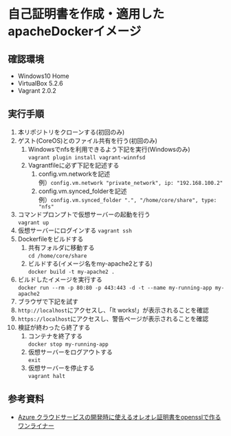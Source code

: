 # 自己証明書を作成・適用したapacheDockerイメージ

## 確認環境
- Windows10 Home  
- VirtualBox 5.2.6  
- Vagrant 2.0.2

## 実行手順
1. 本リポジトリをクローンする(初回のみ)
1. ゲスト(CoreOS)とのファイル共有を行う(初回のみ)
    1. Windowsでnfsを利用できるよう下記を実行(Windowsのみ)  
    ```vagrant plugin install vagrant-winnfsd```
    1. Vagrantfileに必ず下記を記述する
       1. config.vm.networkを記述  
      例）```config.vm.network "private_network", ip: "192.168.100.2"```
       1. config.vm.synced_folderを記述  
      例）```config.vm.synced_folder ".", "/home/core/share", type: "nfs"```
1. コマンドプロンプトで仮想サーバーの起動を行う  
    ```vagrant up```
1. 仮想サーバーにログインする 
    ```vagrant ssh```
1. Dockerfileをビルドする
    1. 共有フォルダに移動する  
       ```cd /home/core/share```
    1. ビルドする(イメージ名をmy-apache2とする)   
       ```docker build -t my-apache2 .```
1. ビルドしたイメージを実行する  
  ```docker run --rm -p 80:80 -p 443:443 -d -t --name my-running-app my-apache2```
1. ブラウザで下記を試す
  1. ```http://localhost```にアクセスし、「It works!」が表示されることを確認
  1. ```https://localhost```にアクセスし、警告ページが表示されることを確認
1. 検証が終わったら終了する
    1. コンテナを終了する  
       ```docker stop my-running-app```
    1. 仮想サーバーをログアウトする  
       ```exit```
    1. 仮想サーバーを停止する  
       ```vagrant halt```

## 参考資料
* [Azure クラウドサービスの開発時に使えるオレオレ証明書をopensslで作るワンライナー](https://qiita.com/qyen/items/8678189d27d4e075482b)
